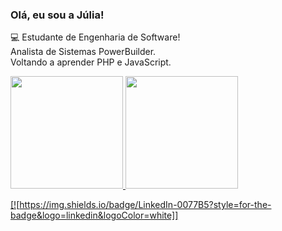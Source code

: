  ### Olá, eu sou a Júlia!
💻 Estudante de Engenharia de Software!
</br>
Analista de Sistemas PowerBuilder.
</br>
Voltando a aprender PHP e JavaScript.
</br>

<div>
<a href="https://github.com/juliadimas" style="{display: grid; grid-gap: 10px; grid-template-columns: repeat(auto-fit, minmax(300px, 1fr));}">
<img height="180em" src="https://github-readme-stats.vercel.app/api/top-langs/?username=juliadimas&layout=compact&langs_count=7&theme=dracula"/>
<img height="180em" src="https://github-readme-stats.vercel.app/api?username=juliadimas&show_icons=true&theme=dracula&include_all_commits=true&count_private=true"/>
</div>

[![https://img.shields.io/badge/LinkedIn-0077B5?style=for-the-badge&logo=linkedin&logoColor=white]]
